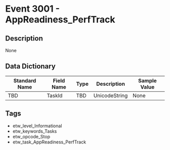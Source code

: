 # Event 3001 - AppReadiness_PerfTrack

## Description
None

## Data Dictionary
|Standard Name|Field Name|Type|Description|Sample Value|
|---|---|---|---|---|
|TBD|TaskId|TBD|UnicodeString|None|None|

## Tags
* etw_level_Informational
* etw_keywords_Tasks
* etw_opcode_Stop
* etw_task_AppReadiness_PerfTrack